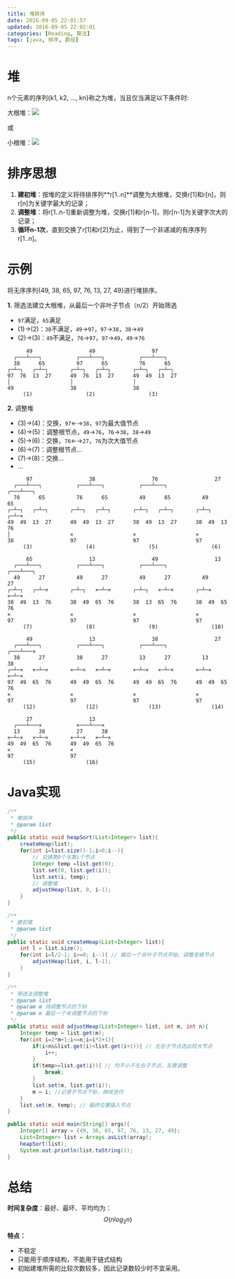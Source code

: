 ```yaml
---
title: 堆排序
date: 2016-09-05 22:01:57
updated: 2016-09-05 22:02:01
categories: [Reading, 算法]
tags: [java, 排序, 数组]
---
```


# 堆

n个元素的序列{k1, k2, ..., kn}称之为堆，当且仅当满足以下条件时:

<!-- more -->

大根堆：<img src="http://www.forkosh.com/mathtex.cgi? \Large k_i \ge k_{2i} \&\& k_i \ge k_{2i+1}"/>

或

小根堆：<img src="http://www.forkosh.com/mathtex.cgi? \Large k_i \le k_{2i} \&\& k_i \le k_{2i+1}"/>

# 排序思想

1. **建初堆**：按堆的定义将待排序列**r[1..n]**调整为大根堆，交换r[1]和r[n]，则r[n]为关键字最大的记录；
2. **调整堆**：将r[1..n-1]重新调整为堆，交换r[1]和r[n-1]，则r[n-1]为关键字次大的记录；
3. **循环n-1次**，直到交换了r[1]和r[2]为止，得到了一个非递减的有序序列r[1..n]。

# 示例

将无序序列{49, 38, 65, 97, 76, 13, 27, 49}进行堆排序。

**1.** 筛选法建立大根堆，从最后一个非叶子节点（n/2）开始筛选

- `97`满足，`65`满足
- (1)→(2)：`38`不满足，`49`→`97`，`97`→`38`，`38`→`49`
- (2)→(3)：`49`不满足，`76`→`97`，`97`→`49`，`49`→`76`


```
      49                  49                  97
  ┌───┴───┐           ┌───┴───┐           ┌───┴───┐
  38      65          97      65          76      65
┌─┴─┐   ┌─┴─┐       ┌─┴─┐   ┌─┴─┐       ┌─┴─┐   ┌─┴─┐
97  76  13  27      49  76  13  27      49  49  13  27
│                   │                   │
49                  38                  38
     (1)                 (2)                 (3)
```


**2.** 调整堆

- (3)→(4)：交换，`97`←→`38`，`97`为最大值节点
- (4)→(5)：调整根节点，`49`→`76`，`76`→`38`，`38`→`49`
- (5)→(6)：交换，`76`←→`27`，`76`为次大值节点
- (6)→(7)：调整根节点...
- (7)→(8)：交换...
- ...

```
      97                  38                  76                  27
  ┌───┴───┐           ┌───┴───┐           ┌───┴───┐           ┌───┴───┐
  76      65          76      65          49      65          49      65
┌─┴─┐   ┌─┴─┐       ┌─┴─┐   ┌─┴─┐       ┌─┴─┐   ┌─┴─┐       ┌─┴─┐   ┌─┴─×
49  49  13  27      49  49  13  27      38  49  13  27      38  49  13  76
│                   ×                   ×                   ×
38                  97                  97                  97
     (3)                 (4)                 (5)                 (6)

      65                  13                  49                  13
  ┌───┴───┐           ┌───┴───┐           ┌───┴───┐           ┌───┴───┐
  49      27          49      27          49      27          49      27
┌─┴─┐   ┌─┴─×       ┌─┴─┐   ×─┴─×       ┌─┴─┐   ×─┴─×       ┌─┴─×   ×─┴─×
38  49  13  76      38  49  65  76      38  13  65  76      38  49  65  76
×                   ×                   ×                   ×
97                  97                  97                  97
     (7)                 (8)                 (9)                 (10)

      49                  13                  38                  27
  ┌───┴───┐           ┌───┴───┐           ┌───┴───┐           ┌───┴───×
  38      27          38      27          13      27          13      38
┌─┴─×   ×─┴─×       ×─┴─×   ×─┴─×       ×─┴─×   ×─┴─×       ×─┴─×   ×─┴─×
97  49  65  76      49  49  65  76      49  49  65  76      49  49  65  76
×                   ×                   ×                   ×
97                  97                  97                  97
     (12)                (12)                (13)                (14)

      27                  13
  ┌───┴───×           ×───┴───×
  13      38          27      38
×─┴─×   ×─┴─×       ×─┴─×   ×─┴─×
49  49  65  76      49  49  65  76
×                   ×
97                  97
     (15)                (16)
```

# Java实现

```java
/**
 * 堆排序
 * @param list
 */
public static void heapSort(List<Integer> list){
	createHeap(list);
	for(int i=list.size()-1;i>0;i--){
		// 交换第0个与第i个节点
		Integer temp =list.get(0);
		list.set(0, list.get(i));
		list.set(i, temp);
		// 调整堆
		adjustHeap(list, 0, i-1);
	}
}

/**
 * 建初堆
 * @param list
 */
public static void createHeap(List<Integer> list){
	int l = list.size();
	for(int i=l/2-1; i>=0; i--){ // 最后一个非叶子节点开始，调整至根节点
		adjustHeap(list, i, l-1);
	}
}

/**
 * 筛选法调整堆
 * @param list
 * @param m 待调整节点的下标
 * @param n 最后一个未调整节点的下标
 */
public static void adjustHeap(List<Integer> list, int m, int n){
	Integer temp = list.get(m);
	for(int i=2*m+1;i<=n;i=i*2+1){
		if(i<n&&list.get(i)<list.get(i+1)){ // 左右子节点选出较大节点
			i++;
		}
		if(temp>=list.get(i)){ // 均不小于左右子节点，无需调整
			break;
		}
		list.set(m, list.get(i));
		m = i; //记录子节点下标，继续迭代
	}
	list.set(m, temp); // 最终位置插入节点
}

public static void main(String[] args){
	Integer[] array = {49, 38, 65, 97, 76, 13, 27, 49};
	List<Integer> list = Arrays.asList(array);
	heapSort(list);
	System.out.println(list.toString());
}
```

# 总结

**时间复杂度**：最好、最坏、平均均为：$$ O(nlog_2n) $$

**特点：**

- 不稳定
- 只能用于顺序结构，不能用于链式结构
- 初始建堆所需的比较次数较多，因此记录数较少时不宜采用。
